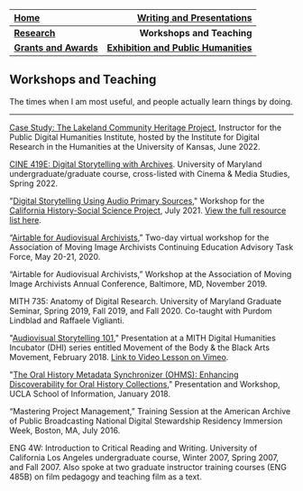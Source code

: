 | **[Home](https://ssapienza.github.io/ssapienza/)**      | **[Writing and Presentations](/writing-presentations.md)** |
| :----------- | -----------: |
| **[Research](/research.md)**          | **Workshops and Teaching**       |
|   **[Grants and Awards](/grants-awards.md)**   | **[Exhibition and Public Humanities](/exhibition-publichumanities.md)**      |

## Workshops and Teaching ##

The times when I am most useful, and people actually learn things by doing. 

---
[Case Study: The Lakeland Community Heritage Project](https://publicdh.org/case-studies/lakeland-community-heritage-project/), Instructor for the Public Digital Humanities Institute, hosted by the Institute for Digital Research in the Humanities at the University of Kansas, June 2022.

[CINE 419E: Digital Storytelling with Archives](https://app.testudo.umd.edu/soc/202201/CINE/CINE419E). University of Maryland undergraduate/graduate course, cross-listed with Cinema & Media Studies, Spring 2022.

"[Digital Storytelling Using Audio Primary Sources](https://prezi.com/view/0m6CZbn09IWije3JeUva/)," Workshop for the [California History-Social Science Project](https://chssp.sf.ucdavis.edu/events/digital-storytelling-using-audio-primary-sources-workshop), July 2021. [View the full resource list here](https://airtable.com/shrJpBTuqaRDcpnQr).

“[Airtable for Audiovisual Archivists](http://www.amiaonline.org/?p=531),” Two-day virtual workshop for the Association of Moving Image Archivists Continuing Education Advisory Task Force, May 20-21, 2020.

“Airtable for Audiovisual Archivists,” Workshop at the Association of Moving Image Archivists Annual Conference, Baltimore, MD, November 2019.

MITH 735: Anatomy of Digital Research. University of Maryland Graduate Seminar, Spring 2019, Fall 2019, and Fall 2020. Co-taught with Purdom Lindblad and Raffaele Viglianti.

"[Audiovisual Storytelling 101](https://docs.google.com/document/d/10Fa-h4sCo0j-CotG9bBRaX4SiRV2VrXkN3aQKBNwhG4/edit?usp=sharing)," Presentation at a MITH Digital Humanities Incubator (DHI) series entitled Movement of the Body & the Black Arts Movement, February 2018. [Link to Video Lesson on Vimeo](https://vimeo.com/254377275).

"[The Oral History Metadata Synchronizer (OHMS): Enhancing Discoverability for Oral History Collections](/documents/ohms-workshop.pdf)," Presentation and Workshop, UCLA School of Information, January 2018.

“Mastering Project Management,” Training Session at the American Archive of Public Broadcasting National Digital Stewardship Residency Immersion Week, Boston, MA, July 2016.

ENG 4W: Introduction to Critical Reading and Writing. University of California Los Angeles undergraduate course, Winter 2007, Spring 2007, and Fall 2007. Also spoke at two graduate instructor training courses (ENG 485B) on film pedagogy and teaching film as a text.
